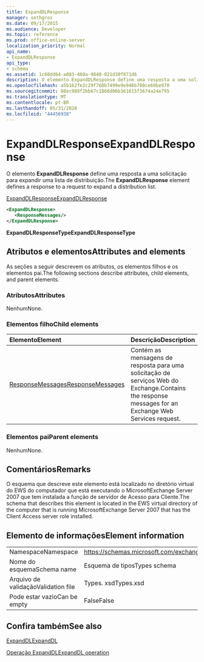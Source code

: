 ```yaml
---
title: ExpandDLResponse
manager: sethgros
ms.date: 09/17/2015
ms.audience: Developer
ms.topic: reference
ms.prod: office-online-server
localization_priority: Normal
api_name:
- ExpandDLResponse
api_type:
- schema
ms.assetid: 1c60dd64-a083-460a-9840-021d30f871d6
description: O elemento ExpandDLResponse define uma resposta a uma solicitação para expandir uma lista de distribuição.
ms.openlocfilehash: a5b162fe2c29f760b7499e9e946b700ce69be970
ms.sourcegitcommit: 88ec988f2bb67c1866d06b361615f3674a24e795
ms.translationtype: MT
ms.contentlocale: pt-BR
ms.lasthandoff: 05/31/2020
ms.locfileid: "44456938"
---
```

# <a name="expanddlresponse"></a><span data-ttu-id="9dfd2-103">ExpandDLResponse</span><span class="sxs-lookup"><span data-stu-id="9dfd2-103">ExpandDLResponse</span></span>

<span data-ttu-id="9dfd2-104">O elemento **ExpandDLResponse** define uma resposta a uma solicitação para expandir uma lista de distribuição.</span><span class="sxs-lookup"><span data-stu-id="9dfd2-104">The **ExpandDLResponse** element defines a response to a request to expand a distribution list.</span></span> 
  
[<span data-ttu-id="9dfd2-105">ExpandDLResponse</span><span class="sxs-lookup"><span data-stu-id="9dfd2-105">ExpandDLResponse</span></span>](expanddlresponse.md)
  
```xml
<ExpandDLResponse>
   <ResponseMessages/>
</ExpandDLResponse>
```

 <span data-ttu-id="9dfd2-106">**ExpandDLResponseType**</span><span class="sxs-lookup"><span data-stu-id="9dfd2-106">**ExpandDLResponseType**</span></span>
## <a name="attributes-and-elements"></a><span data-ttu-id="9dfd2-107">Atributos e elementos</span><span class="sxs-lookup"><span data-stu-id="9dfd2-107">Attributes and elements</span></span>

<span data-ttu-id="9dfd2-108">As seções a seguir descrevem os atributos, os elementos filhos e os elementos pai.</span><span class="sxs-lookup"><span data-stu-id="9dfd2-108">The following sections describe attributes, child elements, and parent elements.</span></span>
  
### <a name="attributes"></a><span data-ttu-id="9dfd2-109">Atributos</span><span class="sxs-lookup"><span data-stu-id="9dfd2-109">Attributes</span></span>

<span data-ttu-id="9dfd2-110">Nenhum</span><span class="sxs-lookup"><span data-stu-id="9dfd2-110">None.</span></span>
  
### <a name="child-elements"></a><span data-ttu-id="9dfd2-111">Elementos filho</span><span class="sxs-lookup"><span data-stu-id="9dfd2-111">Child elements</span></span>

|<span data-ttu-id="9dfd2-112">**Elemento**</span><span class="sxs-lookup"><span data-stu-id="9dfd2-112">**Element**</span></span>|<span data-ttu-id="9dfd2-113">**Descrição**</span><span class="sxs-lookup"><span data-stu-id="9dfd2-113">**Description**</span></span>|
|:-----|:-----|
|[<span data-ttu-id="9dfd2-114">ResponseMessages</span><span class="sxs-lookup"><span data-stu-id="9dfd2-114">ResponseMessages</span></span>](responsemessages.md) <br/> |<span data-ttu-id="9dfd2-115">Contém as mensagens de resposta para uma solicitação de serviços Web do Exchange.</span><span class="sxs-lookup"><span data-stu-id="9dfd2-115">Contains the response messages for an Exchange Web Services request.</span></span>  <br/> |
   
### <a name="parent-elements"></a><span data-ttu-id="9dfd2-116">Elementos pai</span><span class="sxs-lookup"><span data-stu-id="9dfd2-116">Parent elements</span></span>

<span data-ttu-id="9dfd2-117">Nenhum</span><span class="sxs-lookup"><span data-stu-id="9dfd2-117">None.</span></span>
  
## <a name="remarks"></a><span data-ttu-id="9dfd2-118">Comentários</span><span class="sxs-lookup"><span data-stu-id="9dfd2-118">Remarks</span></span>

<span data-ttu-id="9dfd2-119">O esquema que descreve este elemento está localizado no diretório virtual do EWS do computador que está executando o MicrosoftExchange Server 2007 que tem instalada a função de servidor de Acesso para Cliente.</span><span class="sxs-lookup"><span data-stu-id="9dfd2-119">The schema that describes this element is located in the EWS virtual directory of the computer that is running MicrosoftExchange Server 2007 that has the Client Access server role installed.</span></span>
  
## <a name="element-information"></a><span data-ttu-id="9dfd2-120">Elemento de informações</span><span class="sxs-lookup"><span data-stu-id="9dfd2-120">Element information</span></span>

|||
|:-----|:-----|
|<span data-ttu-id="9dfd2-121">Namespace</span><span class="sxs-lookup"><span data-stu-id="9dfd2-121">Namespace</span></span>  <br/> |https://schemas.microsoft.com/exchange/services/2006/types  <br/> |
|<span data-ttu-id="9dfd2-122">Nome do esquema</span><span class="sxs-lookup"><span data-stu-id="9dfd2-122">Schema name</span></span>  <br/> |<span data-ttu-id="9dfd2-123">Esquema de tipos</span><span class="sxs-lookup"><span data-stu-id="9dfd2-123">Types schema</span></span>  <br/> |
|<span data-ttu-id="9dfd2-124">Arquivo de validação</span><span class="sxs-lookup"><span data-stu-id="9dfd2-124">Validation file</span></span>  <br/> |<span data-ttu-id="9dfd2-125">Types. xsd</span><span class="sxs-lookup"><span data-stu-id="9dfd2-125">Types.xsd</span></span>  <br/> |
|<span data-ttu-id="9dfd2-126">Pode estar vazio</span><span class="sxs-lookup"><span data-stu-id="9dfd2-126">Can be empty</span></span>  <br/> |<span data-ttu-id="9dfd2-127">False</span><span class="sxs-lookup"><span data-stu-id="9dfd2-127">False</span></span>  <br/> |
   
## <a name="see-also"></a><span data-ttu-id="9dfd2-128">Confira também</span><span class="sxs-lookup"><span data-stu-id="9dfd2-128">See also</span></span>



[<span data-ttu-id="9dfd2-129">ExpandDL</span><span class="sxs-lookup"><span data-stu-id="9dfd2-129">ExpandDL</span></span>](expanddl.md)
  
[<span data-ttu-id="9dfd2-130">Operação ExpandDL</span><span class="sxs-lookup"><span data-stu-id="9dfd2-130">ExpandDL operation</span></span>](expanddl-operation.md)

